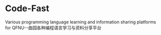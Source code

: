 # Code-Fast
Various programming language learning and information sharing platforms for QFNU--曲园各种编程语言学习与资料分享平台
